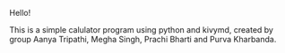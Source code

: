 Hello!

This is a simple calulator program using python and kivymd, created by group Aanya Tripathi, Megha Singh, Prachi Bharti and Purva Kharbanda.
